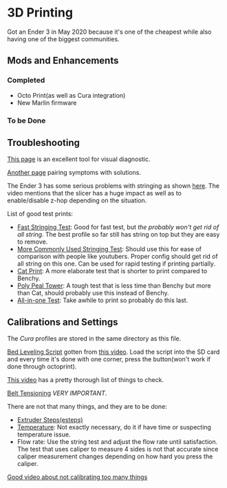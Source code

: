 # 3D Printing

Got an Ender 3 in May 2020 because it's one of the cheapest while also having one of the biggest communities.

## Mods and Enhancements

### Completed

- Octo Print(as well as Cura integration)
- New Marlin firmware

### To be Done

## Troubleshooting

[This page][4] is an excellent tool for visual diagnostic.

[Another page][6] pairing symptoms with solutions.

The Ender 3 has some serious problems with stringing as shown [here][12]. The video mentions that the slicer has a huge impact as well as to enable/disable z-hop depending on the situation.

List of good test prints:

- [Fast Stringing Test][8]: Good for fast test, but _the probably won't get rid of all string_. The best profile so far still has string on top but they are easy to remove.
- [More Commonly Used Stringing Test][11]: Should use this for ease of comparison with people like youtubers. Proper config should get rid of all string on this one. Can be used for rapid testing if printing partially.
- [Cat Print][16]: A more elaborate test that is shorter to print compared to Benchy.
- [Poly Peal Tower][17]: A tough test that is less time than Benchy but more than Cat, should probably use this instead of Benchy.
- [All-in-one Test][9]: Take awhile to print so probably do this last.

## Calibrations and Settings

The _Cura_ profiles are stored in the same directory as this file.

[Bed Leveling Script][13] gotten from [this video][14]. Load the script into the SD card and every time it's done with one corner, press the button(won't work if done through octoprint).

[This video][3] has a pretty thorough list of things to check.

[Belt Tensioning][15] _VERY IMPORTANT_.

There are not that many things, and they are to be done:

- [Extruder Steps(esteps)][1]
- [Temperature][2]: Not exactly necessary, do it if have time or suspecting temperature issue.
- Flow rate: Use the string test and adjust the flow rate until satisfaction. The test that uses caliper to measure 4 sides is not that accurate since caliper measurement changes depending on how hard you press the caliper.

[Good video about not calibrating too many things][7]

[1]: https://www.youtube.com/watch?v=X3A9Ir2SreI
[2]: https://hobbyhoarder.net/temperature-tower/
[3]: https://www.youtube.com/watch?v=qddYsbHawno&feature=youtu.be
[4]: https://www.simplify3d.com/support/print-quality-troubleshooting/
[6]: https://support.3dverkstan.se/article/23-a-visual-ultimaker-troubleshooting-guide
[7]: https://www.youtube.com/watch?v=Mbn1ckR86Z8
[8]: https://www.thingiverse.com/thing:2219103
[9]: https://www.thingiverse.com/thing:2656594/files
[10]: https://all3dp.com/2/cura-retraction-settings-how-to-avoid-stringing/
[11]: https://www.thingiverse.com/thing:2766430
[12]: https://www.youtube.com/watch?v=_QRb54zVPfQ
[13]: https://www.thingiverse.com/download:5649391
[14]: https://www.youtube.com/watch?v=_EfWVUJjBdA&t=304s
[15]: https://www.youtube.com/watch?time_continue=251&v=PTvUSPapnuE&feature=emb_logo
[16]: https://www.thingiverse.com/thing:1545913
[17]: https://www.thingiverse.com/thing:2064029
